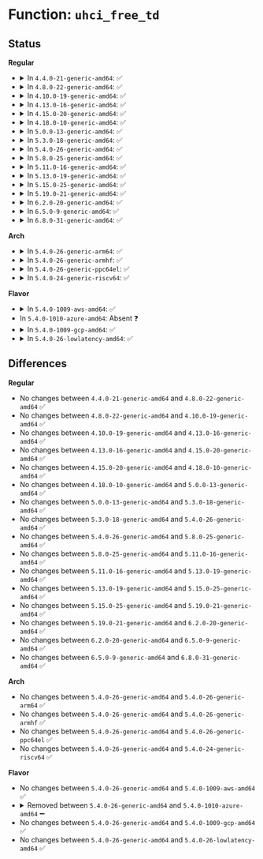 # Function: <code>uhci_free_td</code>

## Status
<b>Regular</b>
<ul>
<li>
<details>
<summary>In <code>4.4.0-21-generic-amd64</code>: ✅</summary>

```c
void uhci_free_td(struct uhci_hcd * uhci, struct uhci_td * td)
```

```json
{
  "name": "uhci_free_td",
  "collision_type": "Unique Static",
  "inline_type": "No",
  "funcs": [
    {
      "addr": 18446744071585417808,
      "name": "uhci_free_td",
      "external": false,
      "loc": "drivers/usb/host/uhci-q.c:124",
      "file": "drivers/usb/host/uhci-hcd.c",
      "inline": "seen, unknown",
      "caller_inline": [],
      "caller_func": [
        "drivers/usb/host/uhci-hcd.c:uhci_free_qh",
        "drivers/usb/host/uhci-hcd.c:uhci_free_urb_priv",
        "drivers/usb/host/uhci-hcd.c:uhci_stop",
        "drivers/usb/host/uhci-hcd.c:uhci_start"
      ]
    }
  ],
  "symbols": [
    {
      "addr": 18446744071585417808,
      "name": "uhci_free_td",
      "section": ".text",
      "bind": "STB_LOCAL",
      "size": 192
    }
  ]
}
```
</details>
</li>
<li>
<details>
<summary>In <code>4.8.0-22-generic-amd64</code>: ✅</summary>

```c
void uhci_free_td(struct uhci_hcd * uhci, struct uhci_td * td)
```

```json
{
  "name": "uhci_free_td",
  "collision_type": "Unique Static",
  "inline_type": "No",
  "funcs": [
    {
      "addr": 18446744071585813904,
      "name": "uhci_free_td",
      "external": false,
      "loc": "drivers/usb/host/uhci-q.c:124",
      "file": "drivers/usb/host/uhci-hcd.c",
      "inline": "seen, unknown",
      "caller_inline": [],
      "caller_func": [
        "drivers/usb/host/uhci-hcd.c:uhci_stop",
        "drivers/usb/host/uhci-hcd.c:uhci_start",
        "drivers/usb/host/uhci-hcd.c:uhci_free_urb_priv",
        "drivers/usb/host/uhci-hcd.c:uhci_free_qh"
      ]
    }
  ],
  "symbols": [
    {
      "addr": 18446744071585813904,
      "name": "uhci_free_td",
      "section": ".text",
      "bind": "STB_LOCAL",
      "size": 198
    }
  ]
}
```
</details>
</li>
<li>
<details>
<summary>In <code>4.10.0-19-generic-amd64</code>: ✅</summary>

```c
void uhci_free_td(struct uhci_hcd * uhci, struct uhci_td * td)
```

```json
{
  "name": "uhci_free_td",
  "collision_type": "Unique Static",
  "inline_type": "No",
  "funcs": [
    {
      "addr": 18446744071586002576,
      "name": "uhci_free_td",
      "external": false,
      "loc": "drivers/usb/host/uhci-q.c:124",
      "file": "drivers/usb/host/uhci-hcd.c",
      "inline": "seen, unknown",
      "caller_inline": [],
      "caller_func": [
        "drivers/usb/host/uhci-hcd.c:uhci_stop",
        "drivers/usb/host/uhci-hcd.c:uhci_start",
        "drivers/usb/host/uhci-hcd.c:uhci_free_urb_priv",
        "drivers/usb/host/uhci-hcd.c:uhci_free_qh"
      ]
    }
  ],
  "symbols": [
    {
      "addr": 18446744071586002576,
      "name": "uhci_free_td",
      "section": ".text",
      "bind": "STB_LOCAL",
      "size": 198
    }
  ]
}
```
</details>
</li>
<li>
<details>
<summary>In <code>4.13.0-16-generic-amd64</code>: ✅</summary>

```c
void uhci_free_td(struct uhci_hcd * uhci, struct uhci_td * td)
```

```json
{
  "name": "uhci_free_td",
  "collision_type": "Unique Static",
  "inline_type": "No",
  "funcs": [
    {
      "addr": 18446744071586086224,
      "name": "uhci_free_td",
      "external": false,
      "loc": "drivers/usb/host/uhci-q.c:124",
      "file": "drivers/usb/host/uhci-hcd.c",
      "inline": "seen, unknown",
      "caller_inline": [],
      "caller_func": [
        "drivers/usb/host/uhci-hcd.c:uhci_stop",
        "drivers/usb/host/uhci-hcd.c:uhci_start",
        "drivers/usb/host/uhci-hcd.c:uhci_free_urb_priv",
        "drivers/usb/host/uhci-hcd.c:uhci_make_qh_idle",
        "drivers/usb/host/uhci-hcd.c:uhci_free_qh"
      ]
    }
  ],
  "symbols": [
    {
      "addr": 18446744071586086224,
      "name": "uhci_free_td",
      "section": ".text",
      "bind": "STB_LOCAL",
      "size": 175
    }
  ]
}
```
</details>
</li>
<li>
<details>
<summary>In <code>4.15.0-20-generic-amd64</code>: ✅</summary>

```c
void uhci_free_td(struct uhci_hcd * uhci, struct uhci_td * td)
```

```json
{
  "name": "uhci_free_td",
  "collision_type": "Unique Static",
  "inline_type": "No",
  "funcs": [
    {
      "addr": 18446744071586530608,
      "name": "uhci_free_td",
      "external": false,
      "loc": "drivers/usb/host/uhci-q.c:125",
      "file": "drivers/usb/host/uhci-hcd.c",
      "inline": "seen, unknown",
      "caller_inline": [],
      "caller_func": [
        "drivers/usb/host/uhci-hcd.c:uhci_stop",
        "drivers/usb/host/uhci-hcd.c:uhci_start",
        "drivers/usb/host/uhci-hcd.c:uhci_free_urb_priv",
        "drivers/usb/host/uhci-hcd.c:uhci_make_qh_idle",
        "drivers/usb/host/uhci-hcd.c:uhci_free_qh"
      ]
    }
  ],
  "symbols": [
    {
      "addr": 18446744071586530608,
      "name": "uhci_free_td",
      "section": ".text",
      "bind": "STB_LOCAL",
      "size": 171
    }
  ]
}
```
</details>
</li>
<li>
<details>
<summary>In <code>4.18.0-10-generic-amd64</code>: ✅</summary>

```c
void uhci_free_td(struct uhci_hcd * uhci, struct uhci_td * td)
```

```json
{
  "name": "uhci_free_td",
  "collision_type": "Unique Static",
  "inline_type": "No",
  "funcs": [
    {
      "addr": 18446744071586794368,
      "name": "uhci_free_td",
      "external": false,
      "loc": "drivers/usb/host/uhci-q.c:124",
      "file": "drivers/usb/host/uhci-hcd.c",
      "inline": "seen, unknown",
      "caller_inline": [],
      "caller_func": [
        "drivers/usb/host/uhci-hcd.c:uhci_stop",
        "drivers/usb/host/uhci-hcd.c:uhci_start",
        "drivers/usb/host/uhci-hcd.c:uhci_free_urb_priv",
        "drivers/usb/host/uhci-hcd.c:uhci_make_qh_idle",
        "drivers/usb/host/uhci-hcd.c:uhci_free_qh"
      ]
    }
  ],
  "symbols": [
    {
      "addr": 18446744071586794368,
      "name": "uhci_free_td",
      "section": ".text",
      "bind": "STB_LOCAL",
      "size": 171
    }
  ]
}
```
</details>
</li>
<li>
<details>
<summary>In <code>5.0.0-13-generic-amd64</code>: ✅</summary>

```c
void uhci_free_td(struct uhci_hcd * uhci, struct uhci_td * td)
```

```json
{
  "name": "uhci_free_td",
  "collision_type": "Unique Static",
  "inline_type": "No",
  "funcs": [
    {
      "addr": 18446744071586951232,
      "name": "uhci_free_td",
      "external": false,
      "loc": "drivers/usb/host/uhci-q.c:124",
      "file": "drivers/usb/host/uhci-hcd.c",
      "inline": "seen, unknown",
      "caller_inline": [],
      "caller_func": [
        "drivers/usb/host/uhci-hcd.c:uhci_stop",
        "drivers/usb/host/uhci-hcd.c:uhci_start",
        "drivers/usb/host/uhci-hcd.c:uhci_free_urb_priv",
        "drivers/usb/host/uhci-hcd.c:uhci_make_qh_idle",
        "drivers/usb/host/uhci-hcd.c:uhci_free_qh"
      ]
    }
  ],
  "symbols": [
    {
      "addr": 18446744071586951232,
      "name": "uhci_free_td",
      "section": ".text",
      "bind": "STB_LOCAL",
      "size": 171
    }
  ]
}
```
</details>
</li>
<li>
<details>
<summary>In <code>5.3.0-18-generic-amd64</code>: ✅</summary>

```c
void uhci_free_td(struct uhci_hcd * uhci, struct uhci_td * td)
```

```json
{
  "name": "uhci_free_td",
  "collision_type": "Unique Static",
  "inline_type": "No",
  "funcs": [
    {
      "addr": 18446744071587211632,
      "name": "uhci_free_td",
      "external": false,
      "loc": "drivers/usb/host/uhci-q.c:124",
      "file": "drivers/usb/host/uhci-hcd.c",
      "inline": "seen, unknown",
      "caller_inline": [],
      "caller_func": [
        "drivers/usb/host/uhci-hcd.c:uhci_stop",
        "drivers/usb/host/uhci-hcd.c:uhci_start",
        "drivers/usb/host/uhci-hcd.c:uhci_free_urb_priv",
        "drivers/usb/host/uhci-hcd.c:uhci_make_qh_idle",
        "drivers/usb/host/uhci-hcd.c:uhci_free_qh"
      ]
    }
  ],
  "symbols": [
    {
      "addr": 18446744071587211632,
      "name": "uhci_free_td",
      "section": ".text",
      "bind": "STB_LOCAL",
      "size": 170
    }
  ]
}
```
</details>
</li>
<li>
<details>
<summary>In <code>5.4.0-26-generic-amd64</code>: ✅</summary>

```c
void uhci_free_td(struct uhci_hcd * uhci, struct uhci_td * td)
```

```json
{
  "name": "uhci_free_td",
  "collision_type": "Unique Static",
  "inline_type": "No",
  "funcs": [
    {
      "addr": 18446744071587411888,
      "name": "uhci_free_td",
      "external": false,
      "loc": "drivers/usb/host/uhci-q.c:124",
      "file": "drivers/usb/host/uhci-hcd.c",
      "inline": "seen, unknown",
      "caller_inline": [],
      "caller_func": [
        "drivers/usb/host/uhci-hcd.c:uhci_stop",
        "drivers/usb/host/uhci-hcd.c:uhci_start",
        "drivers/usb/host/uhci-hcd.c:uhci_free_urb_priv",
        "drivers/usb/host/uhci-hcd.c:uhci_make_qh_idle",
        "drivers/usb/host/uhci-hcd.c:uhci_free_qh"
      ]
    }
  ],
  "symbols": [
    {
      "addr": 18446744071587411888,
      "name": "uhci_free_td",
      "section": ".text",
      "bind": "STB_LOCAL",
      "size": 170
    }
  ]
}
```
</details>
</li>
<li>
<details>
<summary>In <code>5.8.0-25-generic-amd64</code>: ✅</summary>

```c
void uhci_free_td(struct uhci_hcd * uhci, struct uhci_td * td)
```

```json
{
  "name": "uhci_free_td",
  "collision_type": "Unique Static",
  "inline_type": "No",
  "funcs": [
    {
      "addr": 18446744071588272256,
      "name": "uhci_free_td",
      "external": false,
      "loc": "drivers/usb/host/uhci-q.c:124",
      "file": "drivers/usb/host/uhci-hcd.c",
      "inline": "seen, unknown",
      "caller_inline": [],
      "caller_func": [
        "drivers/usb/host/uhci-hcd.c:uhci_start",
        "drivers/usb/host/uhci-hcd.c:release_uhci",
        "drivers/usb/host/uhci-hcd.c:uhci_result_isochronous",
        "drivers/usb/host/uhci-hcd.c:uhci_result_common",
        "drivers/usb/host/uhci-hcd.c:uhci_result_common",
        "drivers/usb/host/uhci-hcd.c:uhci_result_common",
        "drivers/usb/host/uhci-hcd.c:uhci_result_common",
        "drivers/usb/host/uhci-hcd.c:uhci_free_urb_priv",
        "drivers/usb/host/uhci-hcd.c:uhci_make_qh_idle",
        "drivers/usb/host/uhci-hcd.c:uhci_free_qh"
      ]
    }
  ],
  "symbols": [
    {
      "addr": 18446744071588272256,
      "name": "uhci_free_td",
      "section": ".text",
      "bind": "STB_LOCAL",
      "size": 170
    }
  ]
}
```
</details>
</li>
<li>
<details>
<summary>In <code>5.11.0-16-generic-amd64</code>: ✅</summary>

```c
void uhci_free_td(struct uhci_hcd * uhci, struct uhci_td * td)
```

```json
{
  "name": "uhci_free_td",
  "collision_type": "Unique Static",
  "inline_type": "No",
  "funcs": [
    {
      "addr": 18446744071588307296,
      "name": "uhci_free_td",
      "external": false,
      "loc": "drivers/usb/host/uhci-q.c:124",
      "file": "drivers/usb/host/uhci-hcd.c",
      "inline": "seen, unknown",
      "caller_inline": [],
      "caller_func": [
        "drivers/usb/host/uhci-hcd.c:uhci_start",
        "drivers/usb/host/uhci-hcd.c:release_uhci",
        "drivers/usb/host/uhci-hcd.c:uhci_result_isochronous",
        "drivers/usb/host/uhci-hcd.c:uhci_result_common",
        "drivers/usb/host/uhci-hcd.c:uhci_result_common",
        "drivers/usb/host/uhci-hcd.c:uhci_result_common",
        "drivers/usb/host/uhci-hcd.c:uhci_result_common",
        "drivers/usb/host/uhci-hcd.c:uhci_free_urb_priv",
        "drivers/usb/host/uhci-hcd.c:uhci_make_qh_idle",
        "drivers/usb/host/uhci-hcd.c:uhci_free_qh"
      ]
    }
  ],
  "symbols": [
    {
      "addr": 18446744071588307296,
      "name": "uhci_free_td",
      "section": ".text",
      "bind": "STB_LOCAL",
      "size": 170
    }
  ]
}
```
</details>
</li>
<li>
<details>
<summary>In <code>5.13.0-19-generic-amd64</code>: ✅</summary>

```c
void uhci_free_td(struct uhci_hcd * uhci, struct uhci_td * td)
```

```json
{
  "name": "uhci_free_td",
  "collision_type": "Unique Static",
  "inline_type": "No",
  "funcs": [
    {
      "addr": 18446744071588190096,
      "name": "uhci_free_td",
      "external": false,
      "loc": "drivers/usb/host/uhci-q.c:124",
      "file": "drivers/usb/host/uhci-hcd.c",
      "inline": "seen, unknown",
      "caller_inline": [],
      "caller_func": [
        "drivers/usb/host/uhci-hcd.c:uhci_stop",
        "drivers/usb/host/uhci-hcd.c:uhci_start",
        "drivers/usb/host/uhci-hcd.c:uhci_result_isochronous",
        "drivers/usb/host/uhci-hcd.c:uhci_result_common",
        "drivers/usb/host/uhci-hcd.c:uhci_result_common",
        "drivers/usb/host/uhci-hcd.c:uhci_result_common",
        "drivers/usb/host/uhci-hcd.c:uhci_result_common",
        "drivers/usb/host/uhci-hcd.c:uhci_free_urb_priv",
        "drivers/usb/host/uhci-hcd.c:uhci_make_qh_idle",
        "drivers/usb/host/uhci-hcd.c:uhci_free_qh"
      ]
    }
  ],
  "symbols": [
    {
      "addr": 18446744071588190096,
      "name": "uhci_free_td",
      "section": ".text",
      "bind": "STB_LOCAL",
      "size": 170
    }
  ]
}
```
</details>
</li>
<li>
<details>
<summary>In <code>5.15.0-25-generic-amd64</code>: ✅</summary>

```c
void uhci_free_td(struct uhci_hcd * uhci, struct uhci_td * td)
```

```json
{
  "name": "uhci_free_td",
  "collision_type": "Unique Static",
  "inline_type": "No",
  "funcs": [
    {
      "addr": 18446744071588830768,
      "name": "uhci_free_td",
      "external": false,
      "loc": "drivers/usb/host/uhci-q.c:124",
      "file": "drivers/usb/host/uhci-hcd.c",
      "inline": "seen, unknown",
      "caller_inline": [],
      "caller_func": [
        "drivers/usb/host/uhci-hcd.c:uhci_stop",
        "drivers/usb/host/uhci-hcd.c:uhci_start",
        "drivers/usb/host/uhci-hcd.c:uhci_result_isochronous",
        "drivers/usb/host/uhci-hcd.c:uhci_result_common",
        "drivers/usb/host/uhci-hcd.c:uhci_result_common",
        "drivers/usb/host/uhci-hcd.c:uhci_result_common",
        "drivers/usb/host/uhci-hcd.c:uhci_result_common",
        "drivers/usb/host/uhci-hcd.c:uhci_free_urb_priv",
        "drivers/usb/host/uhci-hcd.c:uhci_make_qh_idle",
        "drivers/usb/host/uhci-hcd.c:uhci_free_qh"
      ]
    }
  ],
  "symbols": [
    {
      "addr": 18446744071588830768,
      "name": "uhci_free_td",
      "section": ".text",
      "bind": "STB_LOCAL",
      "size": 170
    }
  ]
}
```
</details>
</li>
<li>
<details>
<summary>In <code>5.19.0-21-generic-amd64</code>: ✅</summary>

```c
void uhci_free_td(struct uhci_hcd * uhci, struct uhci_td * td)
```

```json
{
  "name": "uhci_free_td",
  "collision_type": "Unique Static",
  "inline_type": "No",
  "funcs": [
    {
      "addr": 18446744071590255840,
      "name": "uhci_free_td",
      "external": false,
      "loc": "drivers/usb/host/uhci-q.c:124",
      "file": "drivers/usb/host/uhci-hcd.c",
      "inline": "seen, unknown",
      "caller_inline": [],
      "caller_func": [
        "drivers/usb/host/uhci-hcd.c:uhci_stop",
        "drivers/usb/host/uhci-hcd.c:uhci_start",
        "drivers/usb/host/uhci-hcd.c:uhci_result_isochronous",
        "drivers/usb/host/uhci-hcd.c:uhci_result_common",
        "drivers/usb/host/uhci-hcd.c:uhci_result_common",
        "drivers/usb/host/uhci-hcd.c:uhci_result_common",
        "drivers/usb/host/uhci-hcd.c:uhci_result_common",
        "drivers/usb/host/uhci-hcd.c:uhci_free_urb_priv",
        "drivers/usb/host/uhci-hcd.c:uhci_make_qh_idle",
        "drivers/usb/host/uhci-hcd.c:uhci_free_qh"
      ]
    }
  ],
  "symbols": [
    {
      "addr": 18446744071590255840,
      "name": "uhci_free_td",
      "section": ".text",
      "bind": "STB_LOCAL",
      "size": 190
    }
  ]
}
```
</details>
</li>
<li>
<details>
<summary>In <code>6.2.0-20-generic-amd64</code>: ✅</summary>

```c
void uhci_free_td(struct uhci_hcd * uhci, struct uhci_td * td)
```

```json
{
  "name": "uhci_free_td",
  "collision_type": "Unique Static",
  "inline_type": "No",
  "funcs": [
    {
      "addr": 18446744071591876272,
      "name": "uhci_free_td",
      "external": false,
      "loc": "drivers/usb/host/uhci-q.c:124",
      "file": "drivers/usb/host/uhci-hcd.c",
      "inline": "seen, unknown",
      "caller_inline": [],
      "caller_func": [
        "drivers/usb/host/uhci-hcd.c:uhci_stop",
        "drivers/usb/host/uhci-hcd.c:uhci_start",
        "drivers/usb/host/uhci-hcd.c:uhci_result_isochronous",
        "drivers/usb/host/uhci-hcd.c:uhci_result_common",
        "drivers/usb/host/uhci-hcd.c:uhci_result_common",
        "drivers/usb/host/uhci-hcd.c:uhci_result_common",
        "drivers/usb/host/uhci-hcd.c:uhci_result_common",
        "drivers/usb/host/uhci-hcd.c:uhci_free_urb_priv",
        "drivers/usb/host/uhci-hcd.c:uhci_make_qh_idle",
        "drivers/usb/host/uhci-hcd.c:uhci_free_qh"
      ]
    }
  ],
  "symbols": [
    {
      "addr": 18446744071591876272,
      "name": "uhci_free_td",
      "section": ".text",
      "bind": "STB_LOCAL",
      "size": 190
    }
  ]
}
```
</details>
</li>
<li>
<details>
<summary>In <code>6.5.0-9-generic-amd64</code>: ✅</summary>

```c
void uhci_free_td(struct uhci_hcd * uhci, struct uhci_td * td)
```

```json
{
  "name": "uhci_free_td",
  "collision_type": "Unique Static",
  "inline_type": "No",
  "funcs": [
    {
      "addr": 18446744071592299712,
      "name": "uhci_free_td",
      "external": false,
      "loc": "drivers/usb/host/uhci-q.c:124",
      "file": "drivers/usb/host/uhci-hcd.c",
      "inline": "seen, unknown",
      "caller_inline": [],
      "caller_func": [
        "drivers/usb/host/uhci-hcd.c:uhci_stop",
        "drivers/usb/host/uhci-hcd.c:uhci_start",
        "drivers/usb/host/uhci-hcd.c:uhci_result_isochronous",
        "drivers/usb/host/uhci-hcd.c:uhci_result_common",
        "drivers/usb/host/uhci-hcd.c:uhci_result_common",
        "drivers/usb/host/uhci-hcd.c:uhci_result_common",
        "drivers/usb/host/uhci-hcd.c:uhci_result_common",
        "drivers/usb/host/uhci-hcd.c:uhci_free_urb_priv",
        "drivers/usb/host/uhci-hcd.c:uhci_make_qh_idle",
        "drivers/usb/host/uhci-hcd.c:uhci_free_qh"
      ]
    }
  ],
  "symbols": [
    {
      "addr": 18446744071592299712,
      "name": "uhci_free_td",
      "section": ".text",
      "bind": "STB_LOCAL",
      "size": 190
    }
  ]
}
```
</details>
</li>
<li>
<details>
<summary>In <code>6.8.0-31-generic-amd64</code>: ✅</summary>

```c
void uhci_free_td(struct uhci_hcd * uhci, struct uhci_td * td)
```

```json
{
  "name": "uhci_free_td",
  "collision_type": "Unique Static",
  "inline_type": "No",
  "funcs": [
    {
      "addr": 18446744071593041056,
      "name": "uhci_free_td",
      "external": false,
      "loc": "drivers/usb/host/uhci-q.c:124",
      "file": "drivers/usb/host/uhci-hcd.c",
      "inline": "seen, unknown",
      "caller_inline": [],
      "caller_func": [
        "drivers/usb/host/uhci-hcd.c:uhci_stop",
        "drivers/usb/host/uhci-hcd.c:uhci_start",
        "drivers/usb/host/uhci-hcd.c:uhci_result_isochronous",
        "drivers/usb/host/uhci-hcd.c:uhci_result_common",
        "drivers/usb/host/uhci-hcd.c:uhci_result_common",
        "drivers/usb/host/uhci-hcd.c:uhci_result_common",
        "drivers/usb/host/uhci-hcd.c:uhci_result_common",
        "drivers/usb/host/uhci-hcd.c:uhci_free_urb_priv",
        "drivers/usb/host/uhci-hcd.c:uhci_make_qh_idle",
        "drivers/usb/host/uhci-hcd.c:uhci_free_qh"
      ]
    }
  ],
  "symbols": [
    {
      "addr": 18446744071593041056,
      "name": "uhci_free_td",
      "section": ".text",
      "bind": "STB_LOCAL",
      "size": 190
    }
  ]
}
```
</details>
</li>
</ul>
<b>Arch</b>
<ul>
<li>
<details>
<summary>In <code>5.4.0-26-generic-arm64</code>: ✅</summary>

```c
void uhci_free_td(struct uhci_hcd * uhci, struct uhci_td * td)
```

```json
{
  "name": "uhci_free_td",
  "collision_type": "Unique Static",
  "inline_type": "No",
  "funcs": [
    {
      "addr": 18446603336500539360,
      "name": "uhci_free_td",
      "external": false,
      "loc": "drivers/usb/host/uhci-q.c:124",
      "file": "drivers/usb/host/uhci-hcd.c",
      "inline": "seen, unknown",
      "caller_inline": [],
      "caller_func": [
        "drivers/usb/host/uhci-hcd.c:uhci_stop",
        "drivers/usb/host/uhci-hcd.c:uhci_start",
        "drivers/usb/host/uhci-hcd.c:uhci_free_urb_priv",
        "drivers/usb/host/uhci-hcd.c:uhci_make_qh_idle",
        "drivers/usb/host/uhci-hcd.c:uhci_free_qh"
      ]
    }
  ],
  "symbols": [
    {
      "addr": 18446603336500539360,
      "name": "uhci_free_td",
      "section": ".text",
      "bind": "STB_LOCAL",
      "size": 208
    }
  ]
}
```
</details>
</li>
<li>
<details>
<summary>In <code>5.4.0-26-generic-armhf</code>: ✅</summary>

```c
void uhci_free_td(struct uhci_hcd * uhci, struct uhci_td * td)
```

```json
{
  "name": "uhci_free_td",
  "collision_type": "Unique Static",
  "inline_type": "No",
  "funcs": [
    {
      "addr": 3232992908,
      "name": "uhci_free_td",
      "external": false,
      "loc": "drivers/usb/host/uhci-q.c:124",
      "file": "drivers/usb/host/uhci-hcd.c",
      "inline": "seen, unknown",
      "caller_inline": [],
      "caller_func": [
        "drivers/usb/host/uhci-hcd.c:uhci_stop",
        "drivers/usb/host/uhci-hcd.c:uhci_start",
        "drivers/usb/host/uhci-hcd.c:uhci_free_urb_priv",
        "drivers/usb/host/uhci-hcd.c:uhci_free_qh"
      ]
    }
  ],
  "symbols": [
    {
      "addr": 3232992908,
      "name": "uhci_free_td",
      "section": ".text",
      "bind": "STB_LOCAL",
      "size": 216
    }
  ]
}
```
</details>
</li>
<li>
<details>
<summary>In <code>5.4.0-26-generic-ppc64el</code>: ✅</summary>

```c
void uhci_free_td(struct uhci_hcd * uhci, struct uhci_td * td)
```

```json
{
  "name": "uhci_free_td",
  "collision_type": "Unique Static",
  "inline_type": "No",
  "funcs": [
    {
      "addr": 13835058055293927648,
      "name": "uhci_free_td",
      "external": false,
      "loc": "drivers/usb/host/uhci-q.c:124",
      "file": "drivers/usb/host/uhci-hcd.c",
      "inline": "seen, unknown",
      "caller_inline": [],
      "caller_func": [
        "drivers/usb/host/uhci-hcd.c:uhci_stop",
        "drivers/usb/host/uhci-hcd.c:uhci_start",
        "drivers/usb/host/uhci-hcd.c:uhci_free_urb_priv",
        "drivers/usb/host/uhci-hcd.c:uhci_make_qh_idle",
        "drivers/usb/host/uhci-hcd.c:uhci_free_qh"
      ]
    }
  ],
  "symbols": [
    {
      "addr": 13835058055293927648,
      "name": "uhci_free_td",
      "section": ".text",
      "bind": "STB_LOCAL",
      "size": 264
    }
  ]
}
```
</details>
</li>
<li>
<details>
<summary>In <code>5.4.0-24-generic-riscv64</code>: ✅</summary>

```c
void uhci_free_td(struct uhci_hcd * uhci, struct uhci_td * td)
```

```json
{
  "name": "uhci_free_td",
  "collision_type": "Unique Static",
  "inline_type": "No",
  "funcs": [
    {
      "addr": 18446743936277418192,
      "name": "uhci_free_td",
      "external": false,
      "loc": "drivers/usb/host/uhci-q.c:124",
      "file": "drivers/usb/host/uhci-hcd.c",
      "inline": "seen, unknown",
      "caller_inline": [],
      "caller_func": [
        "drivers/usb/host/uhci-hcd.c:uhci_stop",
        "drivers/usb/host/uhci-hcd.c:uhci_start",
        "drivers/usb/host/uhci-hcd.c:uhci_free_urb_priv",
        "drivers/usb/host/uhci-hcd.c:uhci_make_qh_idle",
        "drivers/usb/host/uhci-hcd.c:uhci_free_qh"
      ]
    }
  ],
  "symbols": [
    {
      "addr": 18446743936277418192,
      "name": "uhci_free_td",
      "section": ".text",
      "bind": "STB_LOCAL",
      "size": 166
    }
  ]
}
```
</details>
</li>
</ul>
<b>Flavor</b>
<ul>
<li>
<details>
<summary>In <code>5.4.0-1009-aws-amd64</code>: ✅</summary>

```c
void uhci_free_td(struct uhci_hcd * uhci, struct uhci_td * td)
```

```json
{
  "name": "uhci_free_td",
  "collision_type": "Unique Static",
  "inline_type": "No",
  "funcs": [
    {
      "addr": 18446744071587117968,
      "name": "uhci_free_td",
      "external": false,
      "loc": "drivers/usb/host/uhci-q.c:124",
      "file": "drivers/usb/host/uhci-hcd.c",
      "inline": "seen, unknown",
      "caller_inline": [],
      "caller_func": [
        "drivers/usb/host/uhci-hcd.c:uhci_stop",
        "drivers/usb/host/uhci-hcd.c:uhci_start",
        "drivers/usb/host/uhci-hcd.c:uhci_free_urb_priv",
        "drivers/usb/host/uhci-hcd.c:uhci_make_qh_idle",
        "drivers/usb/host/uhci-hcd.c:uhci_free_qh"
      ]
    }
  ],
  "symbols": [
    {
      "addr": 18446744071587117968,
      "name": "uhci_free_td",
      "section": ".text",
      "bind": "STB_LOCAL",
      "size": 170
    }
  ]
}
```
</details>
</li>
<li>
In <code>5.4.0-1010-azure-amd64</code>: Absent ❓
</li>
<li>
<details>
<summary>In <code>5.4.0-1009-gcp-amd64</code>: ✅</summary>

```c
void uhci_free_td(struct uhci_hcd * uhci, struct uhci_td * td)
```

```json
{
  "name": "uhci_free_td",
  "collision_type": "Unique Static",
  "inline_type": "No",
  "funcs": [
    {
      "addr": 18446744071587366448,
      "name": "uhci_free_td",
      "external": false,
      "loc": "drivers/usb/host/uhci-q.c:124",
      "file": "drivers/usb/host/uhci-hcd.c",
      "inline": "seen, unknown",
      "caller_inline": [],
      "caller_func": [
        "drivers/usb/host/uhci-hcd.c:uhci_stop",
        "drivers/usb/host/uhci-hcd.c:uhci_start",
        "drivers/usb/host/uhci-hcd.c:uhci_free_urb_priv",
        "drivers/usb/host/uhci-hcd.c:uhci_make_qh_idle",
        "drivers/usb/host/uhci-hcd.c:uhci_free_qh"
      ]
    }
  ],
  "symbols": [
    {
      "addr": 18446744071587366448,
      "name": "uhci_free_td",
      "section": ".text",
      "bind": "STB_LOCAL",
      "size": 170
    }
  ]
}
```
</details>
</li>
<li>
<details>
<summary>In <code>5.4.0-26-lowlatency-amd64</code>: ✅</summary>

```c
void uhci_free_td(struct uhci_hcd * uhci, struct uhci_td * td)
```

```json
{
  "name": "uhci_free_td",
  "collision_type": "Unique Static",
  "inline_type": "No",
  "funcs": [
    {
      "addr": 18446744071587473216,
      "name": "uhci_free_td",
      "external": false,
      "loc": "drivers/usb/host/uhci-q.c:124",
      "file": "drivers/usb/host/uhci-hcd.c",
      "inline": "seen, unknown",
      "caller_inline": [],
      "caller_func": [
        "drivers/usb/host/uhci-hcd.c:uhci_stop",
        "drivers/usb/host/uhci-hcd.c:uhci_start",
        "drivers/usb/host/uhci-hcd.c:uhci_free_urb_priv",
        "drivers/usb/host/uhci-hcd.c:uhci_make_qh_idle",
        "drivers/usb/host/uhci-hcd.c:uhci_free_qh"
      ]
    }
  ],
  "symbols": [
    {
      "addr": 18446744071587473216,
      "name": "uhci_free_td",
      "section": ".text",
      "bind": "STB_LOCAL",
      "size": 170
    }
  ]
}
```
</details>
</li>
</ul>

## Differences
<b>Regular</b>
<ul>
<li>
No changes between <code>4.4.0-21-generic-amd64</code> and <code>4.8.0-22-generic-amd64</code> ✅
</li>
<li>
No changes between <code>4.8.0-22-generic-amd64</code> and <code>4.10.0-19-generic-amd64</code> ✅
</li>
<li>
No changes between <code>4.10.0-19-generic-amd64</code> and <code>4.13.0-16-generic-amd64</code> ✅
</li>
<li>
No changes between <code>4.13.0-16-generic-amd64</code> and <code>4.15.0-20-generic-amd64</code> ✅
</li>
<li>
No changes between <code>4.15.0-20-generic-amd64</code> and <code>4.18.0-10-generic-amd64</code> ✅
</li>
<li>
No changes between <code>4.18.0-10-generic-amd64</code> and <code>5.0.0-13-generic-amd64</code> ✅
</li>
<li>
No changes between <code>5.0.0-13-generic-amd64</code> and <code>5.3.0-18-generic-amd64</code> ✅
</li>
<li>
No changes between <code>5.3.0-18-generic-amd64</code> and <code>5.4.0-26-generic-amd64</code> ✅
</li>
<li>
No changes between <code>5.4.0-26-generic-amd64</code> and <code>5.8.0-25-generic-amd64</code> ✅
</li>
<li>
No changes between <code>5.8.0-25-generic-amd64</code> and <code>5.11.0-16-generic-amd64</code> ✅
</li>
<li>
No changes between <code>5.11.0-16-generic-amd64</code> and <code>5.13.0-19-generic-amd64</code> ✅
</li>
<li>
No changes between <code>5.13.0-19-generic-amd64</code> and <code>5.15.0-25-generic-amd64</code> ✅
</li>
<li>
No changes between <code>5.15.0-25-generic-amd64</code> and <code>5.19.0-21-generic-amd64</code> ✅
</li>
<li>
No changes between <code>5.19.0-21-generic-amd64</code> and <code>6.2.0-20-generic-amd64</code> ✅
</li>
<li>
No changes between <code>6.2.0-20-generic-amd64</code> and <code>6.5.0-9-generic-amd64</code> ✅
</li>
<li>
No changes between <code>6.5.0-9-generic-amd64</code> and <code>6.8.0-31-generic-amd64</code> ✅
</li>
</ul>
<b>Arch</b>
<ul>
<li>
No changes between <code>5.4.0-26-generic-amd64</code> and <code>5.4.0-26-generic-arm64</code> ✅
</li>
<li>
No changes between <code>5.4.0-26-generic-amd64</code> and <code>5.4.0-26-generic-armhf</code> ✅
</li>
<li>
No changes between <code>5.4.0-26-generic-amd64</code> and <code>5.4.0-26-generic-ppc64el</code> ✅
</li>
<li>
No changes between <code>5.4.0-26-generic-amd64</code> and <code>5.4.0-24-generic-riscv64</code> ✅
</li>
</ul>
<b>Flavor</b>
<ul>
<li>
No changes between <code>5.4.0-26-generic-amd64</code> and <code>5.4.0-1009-aws-amd64</code> ✅
</li>
<li>
<details>
<summary>Removed between <code>5.4.0-26-generic-amd64</code> and <code>5.4.0-1010-azure-amd64</code> ➖</summary>

```c
void uhci_free_td(struct uhci_hcd * uhci, struct uhci_td * td)
```
</details>
</li>
<li>
No changes between <code>5.4.0-26-generic-amd64</code> and <code>5.4.0-1009-gcp-amd64</code> ✅
</li>
<li>
No changes between <code>5.4.0-26-generic-amd64</code> and <code>5.4.0-26-lowlatency-amd64</code> ✅
</li>
</ul>
